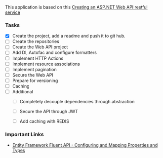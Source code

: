 This application is based on this [Creating an ASP.NET Web API restful service](http://bitoftech.net/2013/11/25/detailed-tutorial-building-asp-net-web-api-restful-service)

### Tasks
- [x] Create the project, add a readme and push it to git hub.
- [ ] Create the repositories
- [ ] Create the Web API project
- [ ] Add DI, Autofac and configure formatters
- [ ] Implement HTTP Actions
- [ ] Implement resource associations
- [ ] Implement pagination
- [ ] Secure the Web API
- [ ] Prepare for versioning
- [ ] Caching
- [ ] Additional
   - [ ] Completely decouple dependencies through abstraction
   - [ ] Secure the API through JWT
   - [ ] Add caching with REDIS
	 	 

### Important Links
- [Entity Framework Fluent API - Configuring and Mapping Properties and Types](https://msdn.microsoft.com/en-us/data/jj591617.aspx)